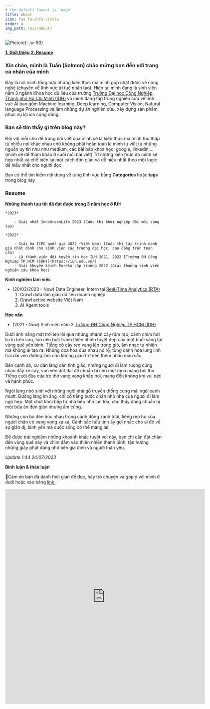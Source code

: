 ```yaml
---
# the default layout is 'page'
title: About
icon: fas fa-info-circle
order: 4
img_path: /pic/about/
---
```


![Picture](traintsv.jpg){: .w-50}

**[1. Giới thiệu](#1)**
**[2. Resume](#2)**

<a name="1"></a>

### Xin chào, mình là Tuấn (Salmon) chào mừng bạn đến với trang cá nhân của mình

Đây là nơi mình tổng hợp những kiến thức mà mình góp nhặt được về công nghệ (chuyên về lĩnh vực trí tuệ nhân tạo). Hiện tại mình đang là sinh viên năm 3 ngành Khoa học dữ liệu của trường [Trường Đại học Công Nghiệp Thành phố Hồ Chí Minh (IUH)](https://iuh.edu.vn/) và mình đang tập trung nghiên cứu về lĩnh vực AI bao gồm Machine learning, Deep learning, Computer Vision, Natural language Processing và làm những dự án nghiên cứu, xây dựng sản phẩm phục vụ lợi ích cộng đồng.

### Bạn sẽ tìm thấy gì trên blog này?

Đối với mỗi chủ đề trong bài viết của mình sẽ là kiến thức mà mình thu thập từ nhiều nơi khác nhau chứ không phải hoàn toàn là mình tự viết từ những nguồn uy tín như như medium, các bài báo khoa học, google, linkedin,…(mình sẽ để tham khảo ở cuối mỗi bài viết) Từ những kiến thức đó mình sẽ hợp nhất và chế biến lại một cách đơn giản và dễ hiểu nhất theo một logic dễ hiểu nhất cho người đọc. 

Bạn có thể tìm kiếm nội dung về từng lĩnh vực bằng **Categories** hoặc **tags** trong blog này

<a name="2"></a>

### Resume

**Những thành tựu tôi đã đạt được trong 3 năm học ở IUH**

    *2023*

        - Giải nhất InnoGreenLife 2023 (Cuộc thi khởi nghiệp đổi mới sáng tạo)

    *2022*

        - Giải ba ICPC quốc gia 2022 (Việt Nam) (Cuộc thi lập trình danh giá nhất dành cho sinh viên các trường đại học, cao đẳng trên toàn cầu)
        - Là thành viên đội tuyển tin học IUH 2021, 2022 [Trường ĐH Công Nghiệp TP.HCM (IUH)](https://iuh.edu.vn/)
        - Giải khuyến khích Eureka cấp trường 2022 (Giải thưởng sinh viên nghiên cứu khoa học)


**Kinh nghiệm làm việc**

- (20/03/2023 - Now) Data Engineer, Intern tại [Real-Time Analytics (RTA)](https://rta.vn/vi/trang-chu/)
    1. Crawl data làm giàu dữ liệu doanh nghiệp
    2. Crawl active website Việt Nam
    3. AI Agent tools

**Học vấn**

- (2021 - Now) Sinh viên năm 3 [Trường ĐH Công Nghiệp TP.HCM (IUH)](https://iuh.edu.vn/)


Dưới ánh nắng mặt trời len lỏi qua những nhánh cây rậm rạp, cánh chim hót líu lo trên cao, tạo nên bức tranh thiên nhiên tuyệt đẹp của một buổi sáng tại vùng quê yên bình. Tiếng cỏ cây reo vang lên trong gió, âm nhạc tự nhiên mà không ai tạo ra. Những đóa hoa đua nhau nở rộ, từng cánh hoa lung linh trải dài ven đường làm cho không gian trở nên thêm phần màu sắc.

Bên cạnh đó, cư dân làng dần tỉnh giấc, những người đi làm ruộng cùng nhau đẩy xe cày, vun vén đất đai để chuẩn bị cho một mùa màng bội thu. Tiếng cười đùa của trẻ thơ vang vọng khắp nơi, mang đến không khí vui tươi và hạnh phúc.

Ngôi làng nhỏ xinh với những ngôi nhà gỗ truyền thống cùng mái ngói xanh mướt. Đường làng im ắng, chỉ có tiếng bước chân nhỏ nhẹ của người đi làm ngõ hẹp. Một chút khói bếp từ nhà bếp nhỏ lan tỏa, cho thấy đang chuẩn bị một bữa ăn đơn giản nhưng ấm cúng.

Những con bò đen húc nhau trong cánh đồng xanh tươi, tiếng reo hò của người chăn cỏ vang vọng xa xa. Cảnh sắc hữu tình ấy gợi nhắc cho ai đó về sự giản dị, bình yên mà cuộc sống có thể mang lại.

Để được trải nghiệm những khoảnh khắc tuyệt vời này, bạn chỉ cần đặt chân đến vùng quê này và chìm đắm vào thiên nhiên thanh bình, tận hưởng những giây phút đáng nhớ bên gia đình và người thân yêu.

*Update 1:44 24/07/2023*

**Bình luận & thảo luận**

📍Cảm ơn bạn đã dành thời gian để đọc, hãy trò chuyện và góp ý với mình ở dưới hoặc vào bằng <a href = "https://forms.gle/ZUrzUFKadCJBAEzaA"> link </a>.

<iframe src="https://docs.google.com/forms/d/e/1FAIpQLSdYX6124QWR49d27Gu08whQH9MhDvXeW9o4KkA-kblLt4URwA/viewform?embedded=true" width="640" height="686" frameborder="0" marginheight="0" marginwidth="0">🔃Đang tải…</iframe>
